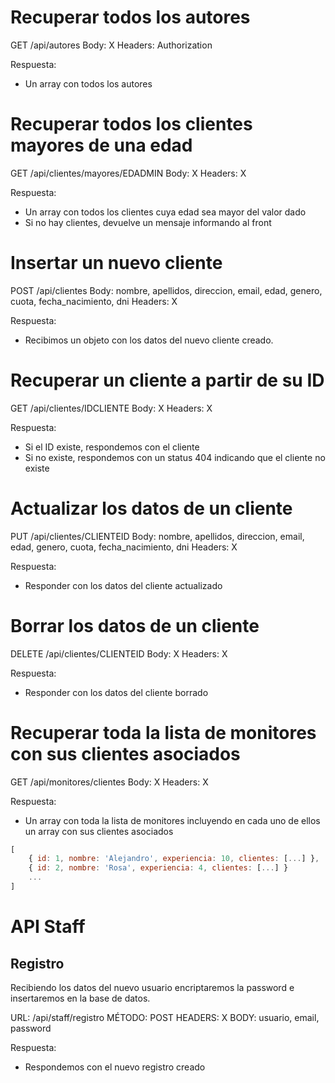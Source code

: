 # Recuperar todos los autores

GET /api/autores
Body: X
Headers: Authorization

Respuesta: 
- Un array con todos los autores

# Recuperar todos los clientes mayores de una edad

GET /api/clientes/mayores/EDADMIN
Body: X
Headers: X

Respuesta: 
- Un array con todos los clientes cuya edad sea mayor del valor dado
- Si no hay clientes, devuelve un mensaje informando al front

# Insertar un nuevo cliente

POST /api/clientes
Body: nombre, apellidos, direccion, email, edad, genero, cuota, fecha_nacimiento, dni
Headers: X

Respuesta: 
- Recibimos un objeto con los datos del nuevo cliente creado.

# Recuperar un cliente a partir de su ID

GET /api/clientes/IDCLIENTE
Body: X
Headers: X

Respuesta: 
- Si el ID existe, respondemos con el cliente
- Si no existe, respondemos con un status 404 indicando que el cliente no existe

# Actualizar los datos de un cliente

PUT /api/clientes/CLIENTEID
Body: nombre, apellidos, direccion, email, edad, genero, cuota, fecha_nacimiento, dni
Headers: X

Respuesta:
- Responder con los datos del cliente actualizado

# Borrar los datos de un cliente

DELETE /api/clientes/CLIENTEID
Body: X
Headers: X

Respuesta:
- Responder con los datos del cliente borrado

# Recuperar toda la lista de monitores con sus clientes asociados

GET /api/monitores/clientes
Body: X
Headers: X

Respuesta:
- Un array con toda la lista de monitores incluyendo en cada uno de ellos un array con sus clientes asociados

```js
[
    { id: 1, nombre: 'Alejandro', experiencia: 10, clientes: [...] },
    { id: 2, nombre: 'Rosa', experiencia: 4, clientes: [...] }
    ...
]
```


# API Staff

## Registro

Recibiendo los datos del nuevo usuario encriptaremos la password e insertaremos en la base de datos.

URL: /api/staff/registro
MÉTODO: POST
HEADERS: X
BODY: usuario, email, password

Respuesta: 
- Respondemos con el nuevo registro creado